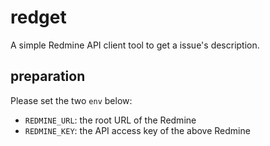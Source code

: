 # redget

A simple Redmine API client tool to get a issue's description.

## preparation

Please set the two `env` below:

- `REDMINE_URL`: the root URL of the Redmine
- `REDMINE_KEY`: the API access key of the above Redmine

